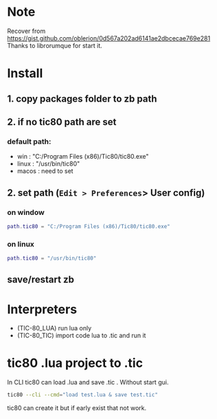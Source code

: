 # Note
Recover from https://gist.github.com/oblerion/0d567a202ad6141ae2dbcecae769e281<br>
Thanks to librorumque for start it.<br>

# Install
## 1. copy packages folder to zb path
## 2. if no tic80 path are set
### default path:
- win :  "C:/Program Files (x86)/Tic80/tic80.exe"
- linux : "/usr/bin/tic80"
- macos : need to set
## 2. set path (`Edit > Preferences`> User config)
### on window
```lua
path.tic80 = "C:/Program Files (x86)/Tic80/tic80.exe"
```

### on linux
```lua
path.tic80 = "/usr/bin/tic80"
```
save/restart zb 
----
# Interpreters
- (TIC-80_LUA) run lua only
- (TIC-80_TIC) import code lua to .tic and run it

# tic80 .lua project to .tic
In CLI tic80 can load .lua and save .tic . Without start gui.
```sh
tic80 --cli --cmd="load test.lua & save test.tic"
```
tic80 can create it but if early exist that not work.
